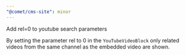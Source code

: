 ```yaml
---
"@comet/cms-site": minor
---
```


Add rel=0 to youtube search parameters

By setting the parameter rel to 0 in the `YouTubeVideoBlock` only related videos from the same channel as the embedded video are shown.
